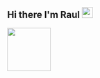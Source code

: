 ## Hi there I'm Raul <img src="https://media.giphy.com/media/hvRJCLFzcasrR4ia7z/giphy.gif" width="25px"> 
<img src="https://media1.tenor.com/m/5GQa-DDifk4AAAAC/yay-yes.gif" width="100px">

<!--
**raulxdev/raulxdev** is a ✨ _special_ ✨ repository because its `README.md` (this file) appears on your GitHub profile.

Here are some ideas to get you started:

- 🔭 I’m currently working on ...
- 🌱 I’m currently learning ...
- 👯 I’m looking to collaborate on ...
- 🤔 I’m looking for help with ...
- 💬 Ask me about ...
- 📫 How to reach me: ...
- 😄 Pronouns: ...
- ⚡ Fun fact: ...
-->
